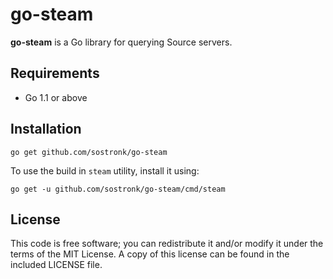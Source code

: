 # go-steam

**go-steam** is a Go library for querying Source servers.

## Requirements

* Go 1.1 or above

## Installation

```
go get github.com/sostronk/go-steam
```

To use the build in `steam` utility, install it using:

```
go get -u github.com/sostronk/go-steam/cmd/steam
```

## License

This code is free software; you can redistribute it and/or modify it under the terms of the MIT License. A copy of this license can be found in the included LICENSE file.
